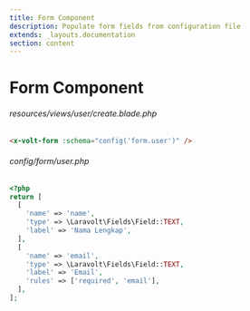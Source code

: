 ```yaml
---
title: Form Component
description: Populate form fields from configuration file
extends: _layouts.documentation
section: content
---
```


# Form Component

###### resources/views/user/create.blade.php
```html
<x-volt-form :schema="config('form.user')" />
```



###### config/form/user.php

```php
<?php
return [        
  [
    'name' => 'name',
    'type' => \Laravolt\Fields\Field::TEXT,
    'label' => 'Nama Lengkap',
  ],
  [
    'name' => 'email',
    'type' => \Laravolt\Fields\Field::TEXT,
    'label' => 'Email',
    'rules' => ['required', 'email'],
  ],
];
```

